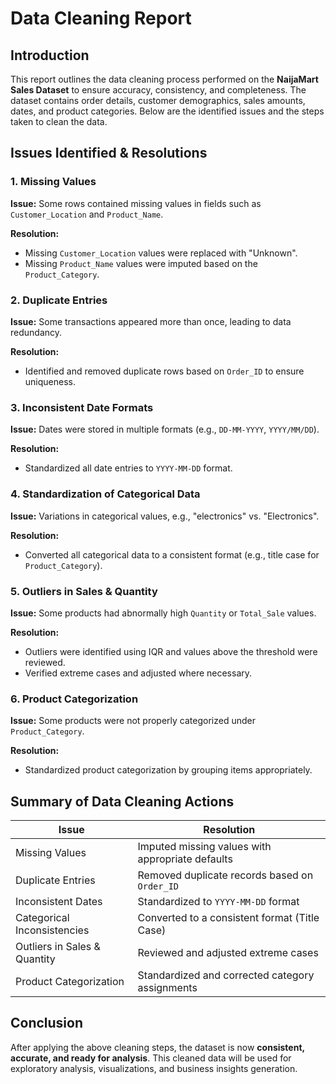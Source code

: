# Data Cleaning Report

## Introduction
This report outlines the data cleaning process performed on the **NaijaMart Sales Dataset** to ensure accuracy, consistency, and completeness. The dataset contains order details, customer demographics, sales amounts, dates, and product categories. Below are the identified issues and the steps taken to clean the data.

## Issues Identified & Resolutions

### 1. Missing Values
**Issue:** Some rows contained missing values in fields such as `Customer_Location` and `Product_Name`.

**Resolution:**

- Missing `Customer_Location` values were replaced with "Unknown".
- Missing `Product_Name` values were imputed based on the `Product_Category`.

### 2. Duplicate Entries
**Issue:** Some transactions appeared more than once, leading to data redundancy.

**Resolution:**

- Identified and removed duplicate rows based on `Order_ID` to ensure uniqueness.

### 3. Inconsistent Date Formats
**Issue:** Dates were stored in multiple formats (e.g., `DD-MM-YYYY`, `YYYY/MM/DD`).

**Resolution:**

- Standardized all date entries to `YYYY-MM-DD` format.

### 4. Standardization of Categorical Data
**Issue:** Variations in categorical values, e.g., "electronics" vs. "Electronics".

**Resolution:**

- Converted all categorical data to a consistent format (e.g., title case for `Product_Category`).

### 5. Outliers in Sales & Quantity
**Issue:** Some products had abnormally high `Quantity` or `Total_Sale` values.

**Resolution:**

- Outliers were identified using IQR and values above the threshold were reviewed.
- Verified extreme cases and adjusted where necessary.

### 6. Product Categorization
**Issue:** Some products were not properly categorized under `Product_Category`.

**Resolution:**

- Standardized product categorization by grouping items appropriately.

## Summary of Data Cleaning Actions
| Issue | Resolution |
|-------------------------|--------------------------------------------------|
| Missing Values | Imputed missing values with appropriate defaults |
| Duplicate Entries | Removed duplicate records based on `Order_ID` |
| Inconsistent Dates | Standardized to `YYYY-MM-DD` format |
| Categorical Inconsistencies | Converted to a consistent format (Title Case) |
| Outliers in Sales & Quantity | Reviewed and adjusted extreme cases |
| Product Categorization | Standardized and corrected category assignments |

## Conclusion
After applying the above cleaning steps, the dataset is now **consistent, accurate, and ready for analysis**. This cleaned data will be used for exploratory analysis, visualizations, and business insights generation.
